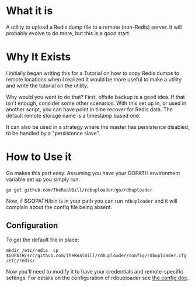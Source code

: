 # What it is

A utility to upload a Redis dump file to a remote (non-Redis) server. It will
probably evolve to do more, but this is a good start.

# Why It Exists

I initially began writing this for a Tutorial on how to copy Redis dumps to
remote locations when I realized it would be more useful to make a utility and
write the tutorial on the utility. 

Why would you want to do that? First, offsite backup is a good idea. If that
isn't enough, consider some other scenarios. With this set up in, or used in
another script, you can have point in time recover for Redis data. The default
remote storage name is a timestamp based one.

It can also be used in a strategy where the master has persistence disabled, to
be handled by a "persistence slave".


# How to Use it

Go makes this part easy. Assuming you have your GOPATH environment variable set
up you simply run:

`
go get github.com/TheRealBill/rdbuploader/go/rdbuploader
`

Now, if $GOPATH/bin is in your path you can run `rdbuploader` and it will
complain about the config file being absent.

## Configuration

To get the default file in place:

`
mkdir /etc/redis 
cp $GOPATH/src/github.com/TheRealBill/rdbuploader/config/rdbuploader.cfg /etc/redis/
`

Now you'll need to modify it to have your credentials and remote-specific
settings. For details on the configuration of rdbuploader see [the config doc](docs/configuration.md).


